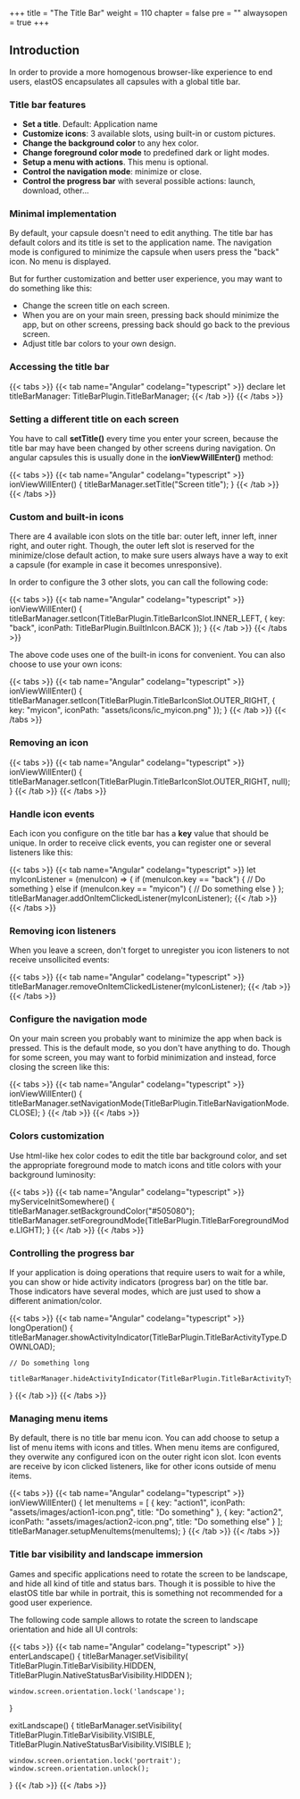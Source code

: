 +++
title = "The Title Bar"
weight = 110
chapter = false
pre = ""
alwaysopen = true
+++

## Introduction

In order to provide a more homogenous browser-like experience to end users, elastOS encapsulates all capsules with a global title bar.

### Title bar features

* **Set a title**. Default: Application name
* **Customize icons**: 3 available slots, using built-in or custom pictures.
* **Change the background color** to any hex color.
* **Change foreground color mode** to predefined dark or light modes.
* **Setup a menu with actions**. This menu is optional.
* **Control the navigation mode**: minimize or close.
* **Control the progress bar** with several possible actions: launch, download, other...

### Minimal implementation

By default, your capsule doesn't need to edit anything. The title bar has default colors and its title is set to the application name. The navigation mode is configured to minimize the capsule when users press the "back" icon. No menu is displayed.

But for further customization and better user experience, you may want to do something like this:

* Change the screen title on each screen.
* When you are on your main sreen, pressing back should minimize the app, but on other screens, pressing back should go back to the previous screen.
* Adjust title bar colors to your own design.

### Accessing the title bar

{{< tabs >}}
    {{< tab name="Angular" codelang="typescript" >}}
declare let titleBarManager: TitleBarPlugin.TitleBarManager;
    {{< /tab >}}
{{< /tabs >}}

### Setting a different title on each screen

You have to call **setTitle()** every time you enter your screen, because the title bar may have been changed by other screens during navigation. On angular capsules this is usually done in the **ionViewWillEnter()** method:

{{< tabs >}}
    {{< tab name="Angular" codelang="typescript" >}}
ionViewWillEnter() {
    titleBarManager.setTitle("Screen title");
}
    {{< /tab >}}
{{< /tabs >}}

### Custom and built-in icons

There are 4 available icon slots on the title bar: outer left, inner left, inner right, and outer right. Though, the outer left slot is reserved for the minimize/close default action, to make sure users always have a way to exit a capsule (for example in case it becomes unresponsive).

In order to configure the 3 other slots, you can call the following code:

{{< tabs >}}
    {{< tab name="Angular" codelang="typescript" >}}
ionViewWillEnter() {
    titleBarManager.setIcon(TitleBarPlugin.TitleBarIconSlot.INNER_LEFT, {
        key: "back",
        iconPath: TitleBarPlugin.BuiltInIcon.BACK
    });
}
    {{< /tab >}}
{{< /tabs >}}

The above code uses one of the built-in icons for convenient. You can also choose to use your own icons:

{{< tabs >}}
    {{< tab name="Angular" codelang="typescript" >}}
ionViewWillEnter() {
    titleBarManager.setIcon(TitleBarPlugin.TitleBarIconSlot.OUTER_RIGHT, {
        key: "myicon",
        iconPath: "assets/icons/ic_myicon.png"
    });
}
    {{< /tab >}}
{{< /tabs >}}

### Removing an icon

{{< tabs >}}
    {{< tab name="Angular" codelang="typescript" >}}
ionViewWillEnter() {
    titleBarManager.setIcon(TitleBarPlugin.TitleBarIconSlot.OUTER_RIGHT, null);
}
    {{< /tab >}}
{{< /tabs >}}

### Handle icon events

Each icon you configure on the title bar has a **key** value that should be unique. In order to receive click events, you can register one or several listeners like this:

{{< tabs >}}
    {{< tab name="Angular" codelang="typescript" >}}
let myIconListener = (menuIcon) => {
    if (menuIcon.key == "back") {
        // Do something
    }
    else if (menuIcon.key == "myicon") {
        // Do something else
    }
};
titleBarManager.addOnItemClickedListener(myIconListener);
    {{< /tab >}}
{{< /tabs >}}

### Removing icon listeners

When you leave a screen, don't forget to unregister you icon listeners to not receive unsollicited events:

{{< tabs >}}
    {{< tab name="Angular" codelang="typescript" >}}
titleBarManager.removeOnItemClickedListener(myIconListener);
    {{< /tab >}}
{{< /tabs >}}

### Configure the navigation mode

On your main screen you probably want to minimize the app when back is pressed. This is the default mode, so you don't have anything to do. Though for some screen, you may want to forbid minimization and instead, force closing the screen like this:

{{< tabs >}}
    {{< tab name="Angular" codelang="typescript" >}}
ionViewWillEnter() {
    titleBarManager.setNavigationMode(TitleBarPlugin.TitleBarNavigationMode.CLOSE);
}
    {{< /tab >}}
{{< /tabs >}}

### Colors customization

Use html-like hex color codes to edit the title bar background color, and set the appropriate foreground mode to match icons and title colors with your background luminosity:

{{< tabs >}}
    {{< tab name="Angular" codelang="typescript" >}}
myServiceInitSomewhere() {
    titleBarManager.setBackgroundColor("#505080");
    titleBarManager.setForegroundMode(TitleBarPlugin.TitleBarForegroundMode.LIGHT);
}
    {{< /tab >}}
{{< /tabs >}}

### Controlling the progress bar

If your application is doing operations that require users to wait for a while, you can show or hide activity indicators (progress bar) on the title bar. Those indicators have several modes, which are just used to show a different animation/color.

{{< tabs >}}
    {{< tab name="Angular" codelang="typescript" >}}
longOperation() {
    titleBarManager.showActivityIndicator(TitleBarPlugin.TitleBarActivityType.DOWNLOAD);

    // Do something long

    titleBarManager.hideActivityIndicator(TitleBarPlugin.TitleBarActivityType.DOWNLOAD);
}
    {{< /tab >}}
{{< /tabs >}}

### Managing menu items

By default, there is no title bar menu icon. You can add choose to setup a list of menu items with icons and titles. When menu items are configured, they overwite any configured icon on the outer right icon slot.
Icon events are receive by icon clicked listeners, like for other icons outside of menu items.

{{< tabs >}}
    {{< tab name="Angular" codelang="typescript" >}}
ionViewWillEnter() {
    let menuItems = [
        {
            key: "action1",
            iconPath: "assets/images/action1-icon.png",
            title: "Do something"
        },
        {
            key: "action2",
            iconPath: "assets/images/action2-icon.png",
            title: "Do something else"
        }
    ];
    titleBarManager.setupMenuItems(menuItems);
}
    {{< /tab >}}
{{< /tabs >}}

### Title bar visibility and landscape immersion

Games and specific applications need to rotate the screen to be landscape, and hide all kind of title and status bars. Though it is possible to hive the elastOS title bar while in portrait, this is something not recommended for a good user experience.

The following code sample allows to rotate the screen to landscape orientation and hide all UI controls:

{{< tabs >}}
    {{< tab name="Angular" codelang="typescript" >}}
enterLandscape() {
    titleBarManager.setVisibility(
      TitleBarPlugin.TitleBarVisibility.HIDDEN,
      TitleBarPlugin.NativeStatusBarVisibility.HIDDEN
    );

    window.screen.orientation.lock('landscape');
}

exitLandscape() {
    titleBarManager.setVisibility(
      TitleBarPlugin.TitleBarVisibility.VISIBLE,
      TitleBarPlugin.NativeStatusBarVisibility.VISIBLE
    );

    window.screen.orientation.lock('portrait');
    window.screen.orientation.unlock();
}
    {{< /tab >}}
{{< /tabs >}}